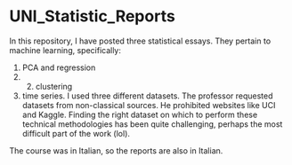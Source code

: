 # UNI_Statistic_Reports
In this repository, I have posted three statistical essays. They pertain to machine learning, specifically:
  1) PCA and regression
  2) 2) clustering
  3) time series.
I used three different datasets. The professor requested datasets from non-classical sources. He prohibited websites like UCI and Kaggle. Finding the right dataset on which to perform these technical methodologies has been quite challenging, perhaps the most difficult part of the work (lol).

The course was in Italian, so the reports are also in Italian.
